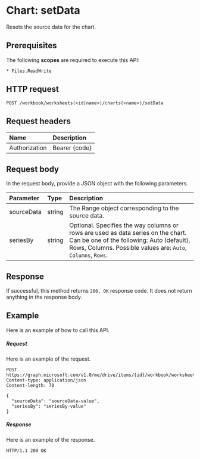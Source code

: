 # Chart: setData

Resets the source data for the chart.
## Prerequisites
The following **scopes** are required to execute this API: 

    * Files.ReadWrite

## HTTP request
<!-- { "blockType": "ignored" } -->
```http
POST /workbook/worksheets(<id|name>)/charts(<name>)/setData

```
## Request headers
| Name       | Description|
|:---------------|:----------|
| Authorization  | Bearer {code}|


## Request body
In the request body, provide a JSON object with the following parameters.

| Parameter	   | Type	|Description|
|:---------------|:--------|:----------|
|sourceData|string|The Range object corresponding to the source data.|
|seriesBy|string|Optional. Specifies the way columns or rows are used as data series on the chart. Can be one of the following: Auto (default), Rows, Columns.  Possible values are: `Auto`, `Columns`, `Rows`.|

## Response
If successful, this method returns `200, OK` response code. It does not return anything in the response body.

## Example
Here is an example of how to call this API.
##### Request
Here is an example of the request.
<!-- {
  "blockType": "request",
  "name": "chart_setdata"
}-->
```http
POST https://graph.microsoft.com/v1.0/me/drive/items/{id}/workbook/worksheets(<id|name>)/charts(<name>)/setData
Content-type: application/json
Content-length: 70

{
  "sourceData": "sourceData-value",
  "seriesBy": "seriesBy-value"
}
```

##### Response
Here is an example of the response. 
<!-- {
  "blockType": "response",
  "truncated": true,
  "@odata.type": "microsoft.graph.none"
} -->
```http
HTTP/1.1 200 OK
```

<!-- uuid: 8fcb5dbc-d5aa-4681-8e31-b001d5168d79
2015-10-25 14:57:30 UTC -->
<!-- {
  "type": "#page.annotation",
  "description": "Chart: setData",
  "keywords": "",
  "section": "documentation",
  "tocPath": ""
}-->